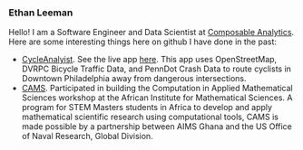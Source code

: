 ### Ethan Leeman

Hello! I am a Software Engineer and Data Scientist at [Composable Analytics](https://composable.ai/). Here are some interesting things here on github I have done in the past: 

* [CycleAnalyist](https://github.com/ethanleeman/Cycle-Analyst). See the live app [here](http://cycle-analyst.herokuapp.com/). This app uses OpenStreetMap, DVRPC Bicycle Traffic Data, and PennDot Crash Data to route cyclists in Downtown Philadelphia away from dangerous intersections.
* [CAMS](https://github.com/AIMS-Ghana/cams). Participated in building the Computation in Applied Mathematical Sciences workshop at the African Institute for Mathematical Sciences. A program for STEM Masters students in Africa to develop and apply mathematical scientific research using computational tools, CAMS is made possible by a partnership between AIMS Ghana and the US Office of Naval Research, Global Division.



